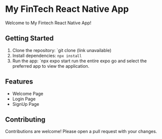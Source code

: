 # My FinTech React Native App

Welcome to My Fintech React Native App!

## Getting Started

1. Clone the repository: `git clone (link unavailable)
2. Install dependencies: `npx install`
3. Run the app: `npx expo start run the entire expo go and select the preferred app to view the application.

## Features

* Welcome Page
* Login Page
* SignUp Page 

## Contributing

Contributions are welcome! Please open a pull request with your changes.

